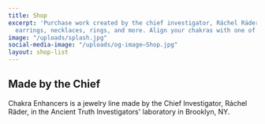 ```yaml
---
title: Shop
excerpt: 'Purchase work created by the chief investigator, Ráchel Räder. Works include
  earrings, necklaces, rings, and more. Align your chakras with one of a kind art.   '
image: "/uploads/splash.jpg"
social-media-image: "/uploads/og-image—Shop.jpg"
layout: shop-list
---
```


## Made by the Chief

Chakra Enhancers is a jewelry line made by the Chief Investigator, Ráchel Räder, in the Ancient Truth Investigators' laboratory in Brooklyn, NY.
